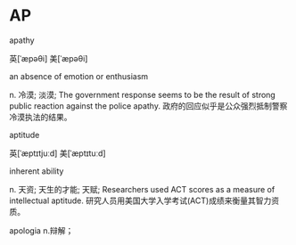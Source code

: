 # AP

apathy

英\[ˈæpəθi\] 美\[ˈæpəθi\]

an absence of emotion or enthusiasm

n. 冷漠; 淡漠; The government response seems to be the result of strong public reaction against the police apathy. 政府的回应似乎是公众强烈抵制警察冷漠执法的结果。

aptitude

英\[ˈæptɪtjuːd\] 美\[ˈæptɪtuːd\]

inherent ability

n. 天资; 天生的才能; 天赋; Researchers used ACT scores as a measure of intellectual aptitude. 研究人员用美国大学入学考试\(ACT\)成绩来衡量其智力资质。

apologia n.辩解；

